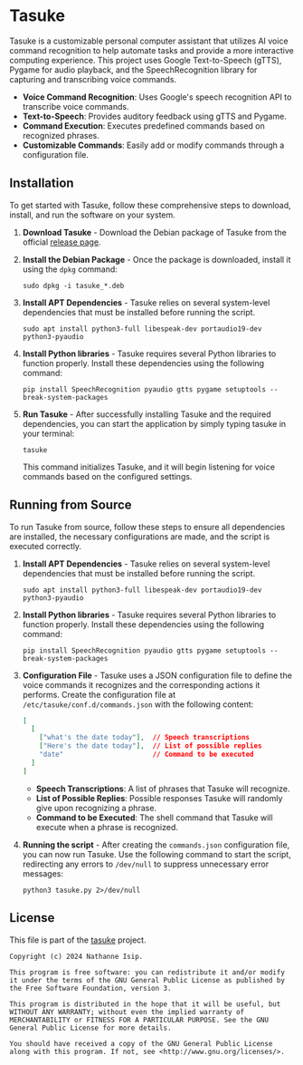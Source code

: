 # Tasuke

Tasuke is a customizable personal computer assistant that utilizes AI voice command recognition to help automate tasks and provide a more interactive computing experience. This project uses Google Text-to-Speech (gTTS), Pygame for audio playback, and the SpeechRecognition library for capturing and transcribing voice commands.

- **Voice Command Recognition**: Uses Google's speech recognition API to transcribe voice commands.
- **Text-to-Speech**: Provides auditory feedback using gTTS and Pygame.
- **Command Execution**: Executes predefined commands based on recognized phrases.
- **Customizable Commands**: Easily add or modify commands through a configuration file.

## Installation

To get started with Tasuke, follow these comprehensive steps to download, install, and run the software on your system.

1. **Download Tasuke** - Download the Debian package of Tasuke from the official [release page](https://github.com/nthnn/tasuke/releases).

2. **Install the Debian Package** - Once the package is downloaded, install it using the `dpkg` command:

    ```shell
    sudo dpkg -i tasuke_*.deb
    ```

3. **Install APT Dependencies** - Tasuke relies on several system-level dependencies that must be installed before running the script.

    ```shell
    sudo apt install python3-full libespeak-dev portaudio19-dev python3-pyaudio
    ```

4. **Install Python libraries** - Tasuke requires several Python libraries to function properly. Install these dependencies using the following command:

    ```shell
    pip install SpeechRecognition pyaudio gtts pygame setuptools --break-system-packages
    ```

5. **Run Tasuke** - After successfully installing Tasuke and the required dependencies, you can start the application by simply typing tasuke in your terminal:

    ```shell
    tasuke
    ```

    This command initializes Tasuke, and it will begin listening for voice commands based on the configured settings.

## Running from Source

To run Tasuke from source, follow these steps to ensure all dependencies are installed, the necessary configurations are made, and the script is executed correctly.

1. **Install APT Dependencies** - Tasuke relies on several system-level dependencies that must be installed before running the script.

    ```shell
    sudo apt install python3-full libespeak-dev portaudio19-dev python3-pyaudio
    ```

2. **Install Python libraries** - Tasuke requires several Python libraries to function properly. Install these dependencies using the following command:

    ```shell
    pip install SpeechRecognition pyaudio gtts pygame setuptools --break-system-packages
    ```

3. **Configuration File** - Tasuke uses a JSON configuration file to define the voice commands it recognizes and the corresponding actions it performs. Create the configuration file at `/etc/tasuke/conf.d/commands.json` with the following content:

    ```json
    [
      [
        ["what's the date today"],  // Speech transcriptions
        ["Here's the date today"],  // List of possible replies
        "date"                      // Command to be executed
      ]
    ]
    ```

    - **Speech Transcriptions**: A list of phrases that Tasuke will recognize.
    - **List of Possible Replies**: Possible responses Tasuke will randomly give upon recognizing a phrase.
    - **Command to be Executed**: The shell command that Tasuke will execute when a phrase is recognized.

4. **Running the script** - After creating the `commands.json` configuration file, you can now run Tasuke. Use the following command to start the script, redirecting any errors to `/dev/null` to suppress unnecessary error messages:

    ```shell
    python3 tasuke.py 2>/dev/null
    ```

## License

This file is part of the [tasuke](https://github.com/nthnn/tasuke) project.

```
Copyright (c) 2024 Nathanne Isip.

This program is free software: you can redistribute it and/or modify
it under the terms of the GNU General Public License as published by
the Free Software Foundation, version 3.
 
This program is distributed in the hope that it will be useful, but
WITHOUT ANY WARRANTY; without even the implied warranty of
MERCHANTABILITY or FITNESS FOR A PARTICULAR PURPOSE. See the GNU
General Public License for more details.

You should have received a copy of the GNU General Public License
along with this program. If not, see <http://www.gnu.org/licenses/>.
```